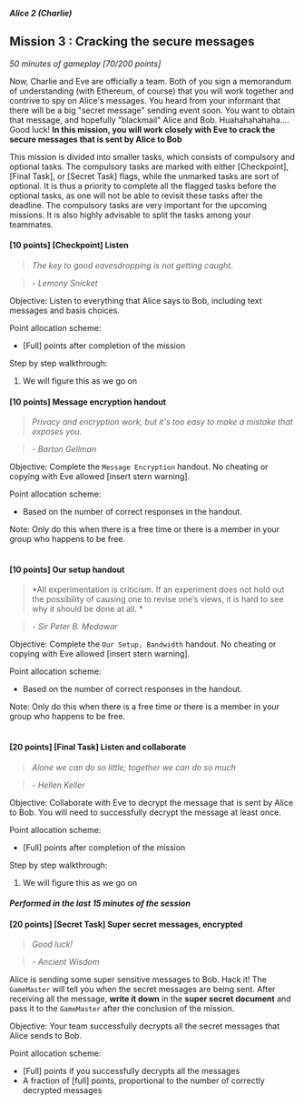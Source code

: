 **_Alice 2 (Charlie)_**
## Mission 3 : Cracking the secure messages
*50 minutes of gameplay [70/200 points]*

Now, Charlie and Eve are officially a team. Both of you sign a memorandum of understanding (with Ethereum, of course) that you will work together and contrive to spy on Alice's messages. You heard from your informant that there will be a big "secret message" sending event soon. You want to obtain that message, and hopefully "blackmail" Alice and Bob. Huahahahahaha.... Good luck!
**In this mission, you will work closely with Eve to crack the secure messages that is sent by Alice to Bob**

This mission is divided into smaller tasks, which consists of compulsory and optional tasks. The compulsory tasks are marked with either [Checkpoint], [Final Task], or [Secret Task] flags, while the unmarked tasks are sort of optional. It is thus a priority to complete all the flagged tasks before the optional tasks, as one will not be able to revisit these tasks after the deadline. The compulsory tasks are very important for the upcoming missions. It is also highly advisable to split the tasks among your teammates.

#### [10 points] [Checkpoint] Listen
> *The key to good eavesdropping is not getting caught.*

> *- Lemony Snicket*

Objective: Listen to everything that Alice says to Bob, including text messages and basis choices.

Point allocation scheme:
* [Full] points after completion of the mission

Step by step walkthrough:
1. We will figure this as we go on

#### [10 points] Message encryption handout
> *Privacy and encryption work, but it's too easy to make a mistake that exposes you.*

> *- Barton Gellman*

Objective: Complete the `Message Encryption` handout. No cheating or copying with Eve allowed [insert stern warning].

Point allocation scheme:
* Based on the number of correct responses in the handout.

Note: Only do this when there is a free time or there is a member in your group who happens to be free.
<br><br>

#### [10 points] Our setup handout
> *All experimentation is criticism. If an experiment does not hold out the possibility of causing one to revise one’s views, it is hard to see why it should be done at all. *

> *- Sir Peter B. Medawar*

Objective: Complete the `Our Setup, Bandwidth` handout. No cheating or copying with Eve allowed [insert stern warning].

Point allocation scheme:
* Based on the number of correct responses in the handout.

Note: Only do this when there is a free time or there is a member in your group who happens to be free.
<br><br>

#### [20 points] [Final Task] Listen and collaborate
> *Alone we can do so little; together we can do so much*

> *- Hellen Keller*


Objective: Collaborate with Eve to decrypt the message that is sent by Alice to Bob. You will need to successfully decrypt the message at least once.

Point allocation scheme:
* [Full] points after completion of the mission

Step by step walkthrough:
1. We will figure this as we go on

#### *Performed in the last 15 minutes of the session*
#### [20 points] [Secret Task] Super secret messages, encrypted
> *Good luck!*

> *- Ancient Wisdom*

Alice is sending some super sensitive messages to Bob. Hack it! The `GameMaster` will tell you when the secret messages are being sent. After receiving all the message, **write it down** in the **super secret document** and pass it to the `GameMaster` after the conclusion of the mission.

Objective: Your team successfully decrypts all the secret messages that Alice sends to Bob.

Point allocation scheme:
* [Full] points if you successfully decrypts all the messages
* A fraction of [full] points, proportional to the number of correctly decrypted messages
